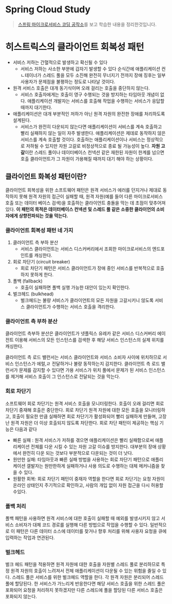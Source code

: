 # Spring Cloud Study
> [스프링 마이크로서비스 코딩 공작소](http://www.yes24.com/Product/Goods/67473377)를 보고 학습한 내용을 정리한것입니다.


# 히스트릭스의 클라이언트 회복성 패턴

* 서비스 저하는 간혈적으로 발생하고 확신될 수 있다
  * 서비스 저하는 사소한 부분에 갑자기 발생할 수 있다 순식간에 애플리케이션 컨ㄴ테이너가 스레드 풀을 모두 소진해 완전히 무너지기 전까지 장애 징후는 일부 사용자가 문제점을 불평하는 정도로 나타날 것이다.
* 원격 서비스 호출은 대개 동기식이며 오래 걸리는 호출을 중단하지 않는다.
  * 서비스 호출자에게는 호출이 영구 수행되는 것을 방지하는 타임아웃 개념이 없다. 애플리케이션 개발자는 서비스를 호출해 작업을 수행하는 서비스가 응답할 때까지 대기한다.
* 애플리케이션은 대개 부분적인 저하가 아닌 원격 자원의 완전한 장애를 처리하도록 설계된다.
  * 서비스가 완전히 다운되지 않는다면 애플리케이션이 서비스를 계속 호출하고 빨리 실패하지 않는 일이 자주 발생한다. 애플리케이션은 제데로 동작하지 않은 서비스를 계속 호출할 것이다. 호출하는 애플리케이션이나 서비스는 정상적으로 저하될 수 있지만 자원 고갈로 비정상적으로 종료 될 가능성이 높다. **자원 고갈**이란 스레드 풀이나 데이터베이스 컨넥션 같은 재한된 자원이 한계를 넘으면 호출 클라이언트가 그 자원이 가용해질 때까지 대기 해야 하는 상황이다.

## 클라이언트 화복성 패턴이란?
클라이언트 회복성을 위한 소프트웨어 패턴은 원격 서비스가 에러를 던지거나 제대로 동작하지 못해 원격 자원의 접근이 실패할 때, 원격 자원(예를 들어 다른 마이크로서비스 호출 또는 데이터 베이스 검색)을 호출하는 클라이언트 충돌을 막는 데 초점이 맞추어져 있다. **이 패턴의 목적은 데이터베이스 컨넥션 및 스레드 풀 같은 소중한 클라이언의 소비자에게 상향전파되는 것을 막는다.**

### 클라이언트 회복성 패턴 네 가지
1. 클러이언트 측 부하 분산
   * 서비스 클라이언트는 서비스 디스커버리에서 조회한 마이크로서비스의 엔드포인트를 캐싱한다.
2. 회로 차단기 (circuit breaker)
   * 회로 차단기 패턴은 서비스 클라이언트가 장애 중인 서비스를 반복적으로 호출하지 못하게 한다.
3. 폴백 (fallback)
   * 호출이 실패하면 폴백 실행 가능한 대안이 있는지 확인한다.
4. 벌크헤드 (bulkhead)
   * 벌크헤드는 불량 서비스가 클라이언트의 모든 자원을 고갈시키니 않도록 서비스 클라이언트가 수행하는 서비스 호출을 격리한다.

### 클라이언트 측 부하 분산
클라이언트 측부하 분산은 클라이언트가 넷플릭스 유레카 같은 서비스 디스커버리 에이전트 이용해 서비스의 모든 인스턴스를 검색한 후 해당 서비스 인스턴스의 실제 위치를 캐싱한다.

클라이언트 측 로드 밸런서는 서비스 클라이언트와 서비스 소비자 사이에 위치하므로 서비스 인스턴스가 에럴,ㄹ 전달하거나 불량 동작하는지 감지한다. 클라이언트 측 로드 밸런서가 문제를 감지할 수 있다면 가용 서비스가 위치 풀에서 문제가 된 서비스 인스턴스를 제거해 서비스 호출이 그 인스턴스로 전달되는 것을 막는다.

### 회로 차단기
소프트웨어 회로 차단기는 원격 서비스 호출을 모니터링한다. 호출이 오래 걸리면 회로 차단기 중재해 호출은 중단한다. 회로 차단기 원격 자원에 대한 모든 호출을 모니터링하고, 호출이 필요한 만큼 실패하면 회로 차단기가 활성화되어 빨리 실패하게 만들며, 고장 난 원격 자원은 더 이상 호출되지 않도록 차단한다. 회로 차단 패턴이 제공하는 핵심 기능은 다음과 같다

* 빠른 실패 : 원격 서비스가 저하를 겪으면 애플리케이션은 빨리 실패함으로써 애플리케이션 전체를 다운 시킬 수 있는 자원 고갈 이슈를 방지한다. 대부분의 장애 상황에서 완전히 다운 되는 것보다 부분적으로 다운되는 것이 더 낫다.
* 원만한 실패: 타임아웃과 빠른 실패 방법을 사용하는 회로 차단기 패턴으로 애플리케이션 갤발자는 원만한하게 실패하거나 사용 의도로 수행하는 대체 메커니즘을 찾을 수 있다.
* 원활한 회복: 회로 차단기 패턴이 중재자 역할을 한다면 회로 차단기는 요청 자원이 온라인 상태인지 주기적으로 확인하고, 사람의 개입 없이 자원 접근을 다시 허용할 수있다.

### 폴백 처리
폴백 패턴을 사용하면 원격 서비스에 대한 호출이 실패할 때 예외를 발생시키지 않고 서비스 소비자가 대체 코드 경로를 실행해 다른 방법으로 작업을 수행할 수 있다. 일반적으로 이 패턴은 다른 데이터 소스에 데이터를 찾거나 향후 처리를 위해 사용자 요청을 큐에 입력하는 작업과 연관된다. 

### 벌크헤드
벌크 헤드 패턴을 적용하면 원격 자원에 대한 호출을 자원별 스레드 풀로 분리하므로 특정 원격 자원의 호출이 느려져서 전체 애플리케이션이 다운될 수 있는 위험을 줄일 수 있다. 스레드 풀은 서비스를 위한 벌크헤드 역할을 한다. 각 원격 자원은 분리되어 스레드 풀에 할당된다. 한 서비스가 가느리게 반응한다면 해당 서비스 호출을 위한 스레드 풀은 포화되어 요청을 처리하지 못하겠지만 다른 스레드에 풀을 할당된 다른 서비스 호출은 포화되지 않는다.
